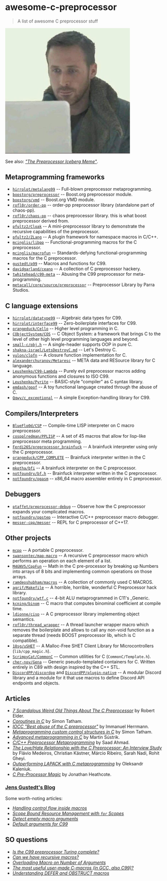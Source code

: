 # awesome-c-preprocessor

> A list of awesome C preprocessor stuff

<img src="meme.jpeg" width="400px">

See also: [_"The Preprocessor Iceberg Meme"_](https://jadlevesque.github.io/PPMP-Iceberg/).

## Metaprogramming frameworks

 - [`hirrolot/metalang99`](https://github.com/hirrolot/metalang99) -- Full-blown preprocessor metaprogramming.
 - [`boostorg/preprocessor`](https://github.com/boostorg/preprocessor) -- Boost.org preprocessor module.
 - [`boostorg/vmd`](https://github.com/boostorg/vmd) -- Boost.org VMD module.
 - [`rofl0r/order-pp`](https://github.com/rofl0r/order-pp) -- order-pp preprocessor library (standalone part of chaos-pp).
 - [`rofl0r/chaos-pp`](https://github.com/rofl0r/chaos-pp) -- chaos preprocessor library. this is what boost preprocessor derived from.
 - [`pfultz2/Cloak`](https://github.com/pfultz2/Cloak) -- A mini-preprocessor library to demonstrate the recursive capabilities of the preprocessor.
 - [`pfultz2/ZLang`](https://github.com/pfultz2/ZLang) -- A plugin framework for namespace macros in C/C++.
 - [`mcinglis/libpp`](https://github.com/mcinglis/libpp) -- Functional-programming macros for the C preprocessor.
 - [`mcinglis/macrofun`](https://github.com/mcinglis/macrofun) -- Standards-defying functional-programming macros for the C preprocessor.
 - [`gustedt/p99`](https://gitlab.inria.fr/gustedt/p99/) -- Macros and functions for C99.
 - [`davidgarland/ceano`](https://github.com/davidgarland/ceano) -- A collection of C preprocessor hackery.
 - [`twhitehead/c99-meta`](https://github.com/twhitehead/c99-meta) -- Abusing the C99 preprocessor for meta-programming.
 - [`metacall/core/source/preprocessor`](https://github.com/metacall/core/tree/develop/source/preprocessor) -- Preprocessor Library by Parra Studios.

## C language extensions

 - [`hirrolot/datatype99`](https://github.com/hirrolot/datatype99) -- Algebraic data types for C99.
 - [`hirrolot/interface99`](https://github.com/hirrolot/interface99) -- Zero-boilerplate interfaces for C99.
 - [`orangeduck/Cello`](https://github.com/orangeduck/Cello) -- Higher level programming in C.
 - [`CObjectSystem/COS`](https://github.com/CObjectSystem/COS) -- C Object System: a framework that brings C to the level of other high level programming languages and beyond.
 - [`small-c/obj.h`](https://github.com/small-c/obj.h) -- A single-header supports OOP in pure C.
 - [`shakna-israel/LetsDestroyC.md`](https://gist.github.com/shakna-israel/4fd31ee469274aa49f8f9793c3e71163#file-letsdestroyc-md) -- Let's Destroy C.
 - [`yulon/clofn`](https://github.com/yulon/clofn) -- A closure function implementation for C.
 - [`alexanderchuranov/Metaresc`](https://github.com/alexanderchuranov/Metaresc) -- META data and RESource library for C language.
 - [`Leushenko/C99-Lambda`](https://github.com/Leushenko/C99-Lambda) -- Purely evil preprocessor macros adding anonymous functions and closures to ISO C99.
 - [`Leushenko/Pyrite`](https://github.com/Leushenko/Pyrite) -- BASIC-style "compiler" as C syntax library.
 - [`emdash/goof`](https://github.com/emdash/goof) -- A toy functional language created through the abuse of C.
 - [`Qqwy/c_exceptional`](https://github.com/Qqwy/c_exceptional) -- A simple Exception-handling library for C99.

## Compilers/Interpreters

 - [`BlueFlo0d/CSP`](https://github.com/BlueFlo0d/CSP) --  Compile-time LISP interpreter on C macro preprocessor.
 - [`cospplredman/PPLISP`](https://github.com/cospplredman/PPLISP) -- A set of 45 macros that allow for lisp-like preprocessor meta programming.
 - [`Ferdi265/preprocessor_brainfuck`](https://github.com/Ferdi265/preprocessor_brainfuck) -- A brainfuck interpreter using only the C preprocessor.
 - [`orangeduck/CPP_COMPLETE`](https://github.com/orangeduck/CPP_COMPLETE) -- Brainfuck interpreter written in the C preprocessor.
 - [`mkotha/bfi`](https://github.com/mkotha/bfi) -- A brainfuck interpreter on the C preprocessor.
 - [`notfoundry/bf.h`](https://gist.github.com/notfoundry/fad611951bbcec68d72be4fa093537a8#file-bf-h) -- Brainfuck interpreter written in the C preprocessor.
 - [`notfoundry/ppasm`](https://github.com/notfoundry/ppasm) -- x86_64 macro assembler entirely in C preprocessor.

## Debuggers

 - [`ptaffet/preprocessor-debug`](https://github.com/ptaffet/preprocessor-debug) -- Observe how the C preprocessor expands your complicated macros.
 - [`notfoundry/ppstep`](https://github.com/notfoundry/ppstep) -- Interactive C/C++ preprocessor macro debugger.
 - [`messer-cpp/messer`](https://github.com/messer-cpp/messer) -- REPL for C preprocessor of C++17.

## Other projects

 - [`mcpp`](https://mcpp.sourceforge.net/) -- A portable C preprocessor.
 - [`swansontec/map-macro`](https://github.com/swansontec/map-macro) -- A recursive C preprocessor macro which performs an operation on each element of a list.
 - [`M4GNV5/CppFun`](https://github.com/M4GNV5/CppFun) -- Math in the C pre-processor by breaking up Numbers into arrays of 8 bits and implementing common operations on those arrays.
 - [`ramdeoshubham/macros`](https://github.com/ramdeoshubham/macros) -- A collection of commonly used C MACROS.
 - [`agrif/Makefile`](https://gist.github.com/agrif/6127126) -- A horrible, horrible, wonderful C Preprocessor hack library.
 - [`notfoundry/wtf.c`](https://gist.github.com/notfoundry/aa927a9ef07a3a5990b08c5e78b0b492) -- 4-bit ALU metaprogrammed in C11's \_Generic.
 - [`kcning/binom`](https://github.com/kcning/binom) -- C macro that computes binominal coefficient at compile time.
 - [`ldionne/cisp`](https://github.com/ldionne/cisp) -- A C preprocessor library implementing object semantics.
 - [`rofl0r/thread_wrapper`](https://github.com/rofl0r/thread_wrapper) -- A thread launcher wrapper macro which removes the boilerplate and allows to call any non-void function as a separate thread (needs BOOST preprocessor lib, which is C compatible).
 - [`18sg/uSHET`](https://github.com/18sg/uSHET/blob/c09e0acafd86720efe42dc15c63e0cc228244c32/lib/cpp_magic.h) -- A Malloc-Free SHET Client Library for Microcontrollers (`lib/cpp_magic.h`).
 - [`ScrimpyCat/CommonC`](https://github.com/ScrimpyCat/CommonC/blob/30983aa36b2e4e17ade1d0ad60ba7b27ccf16bad/CommonC/Template.h) -- Common utilities for C (`CommonC/Template.h`).
 - [`cher-nov/Gena`](https://github.com/cher-nov/Gena) -- Generic pseudo-templated containers for C. Written entirely in C89 with design inspired by the C++ STL.
 - [`DiscordPP/discordpp`](https://github.com/DiscordPP/discordpp) and [`DiscordPP/plugin-native`](https://github.com/DiscordPP/plugin-native) -- A modular Discord library and a module for it that use macros to define Discord API endpoints and objects.

## Articles

 - [_7 Scandalous Weird Old Things About The C Preprocessor_](https://blog.robertelder.org/7-weird-old-things-about-the-c-preprocessor/) by Robert Elder.
 - [_Coroutines in C_](https://www.chiark.greenend.org.uk/~sgtatham/coroutines.html) by Simon Tatham.
 - [_IOCC "Best abuse of the C preprocessor"_](http://www.ioccc.org/2001/herrmann1.hint) by Immanuel Herrmann.
 - [_Metaprogramming custom control structures in C_](https://www.chiark.greenend.org.uk/~sgtatham/mp/) by Simon Tatham.
 - [_Advanced metaprogramming in C_](https://250bpm.com/blog:56/) by Martin Sústrik.
 - [_C/C++ Preprocessor Metaprogramming_](http://saadahmad.ca/cc-preprocessor-metaprogramming-2/) by Saad Ahmad.
 - [_The Love/Hate Relationship with the C Preprocessor: An Interview Study_](https://www.cs.cmu.edu/~ckaestne/pdf/ecoop15.pdf) by Flávio Medeiros, Christian Kästner, Márcio Ribeiro, Sarah Nadi, Rohit Gheyi.
 - [_Outperforming LAPACK with C metaprogramming_](https://wordsandbuttons.online/outperforming_lapack_with_c_metaprogramming.html) by Oleksandr Kaleniuk.
 - [_C Pre-Processor Magic_](http://jhnet.co.uk/articles/cpp_magic) by Jonathan Heathcote.

### [Jens Gustedt's Blog](https://gustedt.wordpress.com/category/c99/preprocessor/)

Some worth-noting articles:

 - [_Handling control flow inside macros_](https://gustedt.wordpress.com/2011/02/02/handling-control-flow-inside-macros/)
 - [_Scope Bound Resource Management with `for` Scopes_](https://gustedt.wordpress.com/2010/08/14/scope-bound-resource-management-with-for-scopes/)
 - [_Detect empty macro arguments_](https://gustedt.wordpress.com/2010/06/08/detect-empty-macro-arguments/)
 - [_Default arguments for C99_](https://gustedt.wordpress.com/2010/06/03/default-arguments-for-c99/)

## SO questions

 - [_Is the C99 preprocessor Turing complete?_](https://stackoverflow.com/questions/3136686/is-the-c99-preprocessor-turing-complete)
 - [_Can we have recursive macros?_](https://stackoverflow.com/questions/12447557/can-we-have-recursive-macros)
 - [_Overloading Macro on Number of Arguments_](https://stackoverflow.com/questions/11761703/overloading-macro-on-number-of-arguments)
 - [_The most useful user-made C-macros (in GCC, also C99)?_](https://stackoverflow.com/questions/1772119/the-most-useful-user-made-c-macros-in-gcc-also-c99)
 - [_Understanding DEFER and OBSTRUCT macros_](https://stackoverflow.com/questions/29962560/understanding-defer-and-obstruct-macros)
